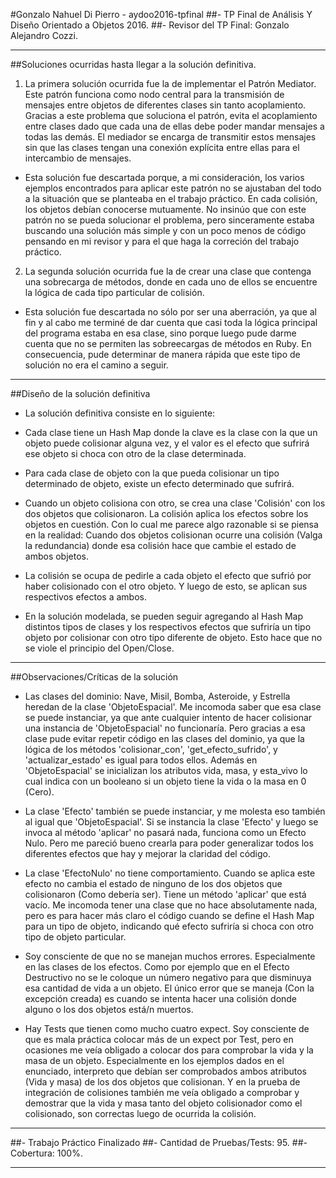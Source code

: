#Gonzalo Nahuel Di Pierro - aydoo2016-tpfinal
##- TP Final de Análisis Y Diseño Orientado a Objetos 2016.
##- Revisor del TP Final: Gonzalo Alejandro Cozzi.

----------------------------------------------------------------------

##Soluciones ocurridas hasta llegar a la solución definitiva.


1) La primera solución ocurrida fue la de implementar el Patrón Mediator. Este patrón funciona como nodo central para la transmisión de mensajes entre objetos de diferentes clases sin tanto acoplamiento. Gracias a este problema que soluciona el patrón, evita el acoplamiento entre clases dado que cada una de ellas debe poder mandar mensajes a todas las demás. El mediador se encarga de transmitir estos mensajes sin que las clases tengan una conexión explícita entre ellas para el intercambio de mensajes.

* Esta solución fue descartada porque, a mi consideración, los varios ejemplos encontrados para aplicar este patrón no se ajustaban del todo a la situación que se planteaba en el trabajo práctico. En cada colisión, los objetos debían conocerse mutuamente. No insinúo que con este patrón no se pueda solucionar el problema, pero sinceramente estaba buscando una solución más simple y con un poco menos de código pensando en mi revisor y para el que haga la correción del trabajo práctico.


2) La segunda solución ocurrida fue la de crear una clase que contenga una sobrecarga de métodos, donde en cada uno de ellos se encuentre la lógica de cada tipo particular de colisión.

* Esta solución fue descartada no sólo por ser una aberración, ya que al fin y al cabo me terminé de dar cuenta que casi toda la lógica principal del programa estaba en esa clase, sino porque luego pude darme cuenta que no se permiten las sobreecargas de métodos en Ruby. En consecuencia, pude determinar de manera rápida que este tipo de solución no era el camino a seguir.

----------------------------------------------------------------------

##Diseño de la solución definitiva

- La solución definitiva consiste en lo siguiente:

* Cada clase tiene un Hash Map donde la clave es la clase con la que un objeto puede colisionar alguna vez, y el valor es el efecto que sufrirá ese objeto si choca con otro de la clase determinada.

* Para cada clase de objeto con la que pueda colisionar un tipo determinado de objeto, existe un efecto determinado que sufrirá.

* Cuando un objeto colisiona con otro, se crea una clase 'Colisión' con los dos objetos que colisionaron. La colisión aplica los efectos sobre los objetos en cuestión. Con lo cual me parece algo razonable si se piensa en la realidad: Cuando dos objetos colisionan ocurre una colisión (Valga la redundancia) donde esa colisión hace que cambie el estado de ambos objetos.

* La colisión se ocupa de pedirle a cada objeto el efecto que sufrió por haber colisionado con el otro objeto. Y luego de esto, se aplican sus respectivos efectos a ambos.

* En la solución modelada, se pueden seguir agregando al Hash Map distintos tipos de clases y los respectivos efectos que sufriría un tipo objeto por colisionar con otro tipo diferente de objeto. Esto hace que no se viole el principio del Open/Close.

----------------------------------------------------------------------

##Observaciones/Críticas de la solución

* Las clases del dominio: Nave, Misil, Bomba, Asteroide, y Estrella heredan de la clase 'ObjetoEspacial'. Me incomoda saber que esa clase se puede instanciar, ya que ante cualquier intento de hacer colisionar una instancia de 'ObjetoEspacial' no funcionaría. Pero gracias a esa clase pude evitar repetir código en las clases del dominio, ya que la lógica de los métodos 'colisionar_con', 'get_efecto_sufrido', y 'actualizar_estado' es igual para todos ellos. Además en 'ObjetoEspacial' se inicializan los atributos vida, masa, y esta_vivo lo cual indica con un booleano si un objeto tiene la vida o la masa en 0 (Cero).

* La clase 'Efecto' también se puede instanciar, y me molesta eso también al igual que 'ObjetoEspacial'. Si se instancia la clase 'Efecto' y luego se invoca al método 'aplicar' no pasará nada, funciona como un Efecto Nulo. Pero me pareció bueno crearla para poder generalizar todos los diferentes efectos que hay y mejorar la claridad del código.

* La clase 'EfectoNulo' no tiene comportamiento. Cuando se aplica este efecto no cambia el estado de ninguno de los dos objetos que colisionaron (Como debería ser). Tiene un método 'aplicar' que está vacío. Me incomoda tener una clase que no hace absolutamente nada, pero es para hacer más claro el código cuando se define el Hash Map para un tipo de objeto, indicando qué efecto sufriría si choca con otro tipo de objeto particular.

* Soy consciente de que no se manejan muchos errores. Especialmente en las clases de los efectos. Como por ejemplo que en el Efecto Destructivo no se le coloque un número negativo para que disminuya esa cantidad de vida a un objeto. El único error que se maneja (Con la excepción creada) es cuando se intenta hacer una colisión donde alguno o los dos objetos está/n muertos.

* Hay Tests que tienen como mucho cuatro expect. Soy consciente de que es mala práctica colocar más de un expect por Test, pero en ocasiones me veía obligado a colocar dos para comprobar la vida y la masa de un objeto. Especialmente en los ejemplos dados en el enunciado, interpreto que debían ser comprobados ambos atributos (Vida y masa) de los dos objetos que colisionan. Y en la prueba de integración de colisiones también me veía obligado a comprobar y demostrar que la vida y masa tanto del objeto colisionador como el colisionado, son correctas luego de ocurrida la colisión.

----------------------------------------------------------------------

##- Trabajo Práctico Finalizado
##- Cantidad de Pruebas/Tests: 95.
##- Cobertura: 100%.

----------------------------------------------------------------------
